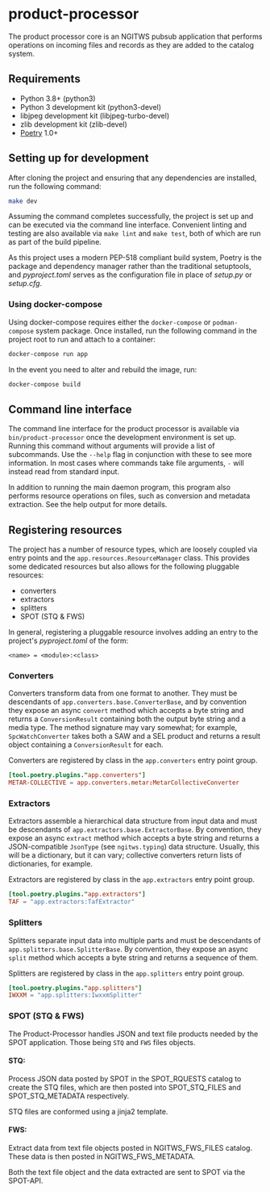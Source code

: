 # product-processor

The product processor core is an NGITWS pubsub application that performs operations on incoming files and records as they are added to the catalog system.


## Requirements

* Python 3.8+ (python3)
* Python 3 development kit (python3-devel)
* libjpeg development kit (libjpeg-turbo-devel)
* zlib development kit (zlib-devel)
* [Poetry] 1.0+


## Setting up for development

After cloning the project and ensuring that any dependencies are installed, run the following command:

```sh
make dev
```

Assuming the command completes successfully, the project is set up and can be executed via the command line interface.  Convenient linting and testing are also available via `make lint` and `make test`, both of which are run as part of the build pipeline.

As this project uses a modern PEP-518 compliant build system, Poetry is the package and dependency manager rather than the traditional setuptools, and _pyproject.toml_ serves as the configuration file in place of _setup.py_ or _setup.cfg_.


### Using docker-compose

Using docker-compose requires either the `docker-compose` or `podman-compose` system package.  Once installed, run the following command in the project root to run and attach to a container:

```sh
docker-compose run app
```

In the event you need to alter and rebuild the image, run:

```sh
docker-compose build
```


## Command line interface

The command line interface for the product processor is available via `bin/product-processor` once the development environment is set up.  Running this command without arguments will provide a list of subcommands.  Use the `--help` flag in conjunction with these to see more information.  In most cases where commands take file arguments, `-` will instead read from standard input.

In addition to running the main daemon program, this program also performs resource operations on files, such as conversion and metadata extraction.  See the help output for more details.


## Registering resources

The project has a number of resource types, which are loosely coupled via entry points and the `app.resources.ResourceManager` class.  This provides some dedicated resources but also allows for the following pluggable resources:

* converters
* extractors
* splitters
* SPOT (STQ & FWS)

In general, registering a pluggable resource involves adding an entry to the project's _pyproject.toml_ of the form:

```
<name> = <module>:<class>
```


### Converters

Converters transform data from one format to another.  They must be descendants of `app.converters.base.ConverterBase`, and by convention they expose an async `convert` method which accepts a byte string and returns a `ConversionResult` containing both the output byte string and a media type.  The method signature may vary somewhat; for example, `SpcWatchConverter` takes both a SAW and a SEL product and returns a result object containing a `ConversionResult` for each.

Converters are registered by class in the `app.converters` entry point group.

```toml
[tool.poetry.plugins."app.converters"]
METAR-COLLECTIVE = app.converters.metar:MetarCollectiveConverter
```


### Extractors

Extractors assemble a hierarchical data structure from input data and must be descendants of `app.extractors.base.ExtractorBase`.  By convention, they expose an async `extract` method which accepts a byte string and returns a JSON-compatible `JsonType` (see `ngitws.typing`) data structure.  Usually, this will be a dictionary, but it can vary; collective converters return lists of dictionaries, for example.

Extractors are registered by class in the `app.extractors` entry point group.

```toml
[tool.poetry.plugins."app.extractors"]
TAF = "app.extractors:TafExtractor"
```


### Splitters

Splitters separate input data into multiple parts and must be descendants of `app.splitters.base.SplitterBase`.  By convention, they expose an async `split` method which accepts a byte string and returns a sequence of them.

Splitters are registered by class in the `app.splitters` entry point group.

```toml
[tool.poetry.plugins."app.splitters"]
IWXXM = "app.splitters:IwxxmSplitter"
```

[poetry]: https://python-poetry.org/docs/


### SPOT (STQ & FWS)

The Product-Processor handles JSON and text file products needed by the SPOT application. Those being `STQ` and `FWS` files objects.

#### STQ:
Process JSON data posted by SPOT in the SPOT_RQUESTS catalog to create the STQ files, which are then posted into SPOT_STQ_FILES and SPOT_STQ_METADATA respectively. 

STQ files are conformed using a jinja2 template. 

#### FWS:
Extract data from text file objects posted in NGITWS_FWS_FILES catalog. These data is then posted in NGITWS_FWS_METADATA.

Both the text file object and the data extracted are sent to SPOT via the SPOT-API. 